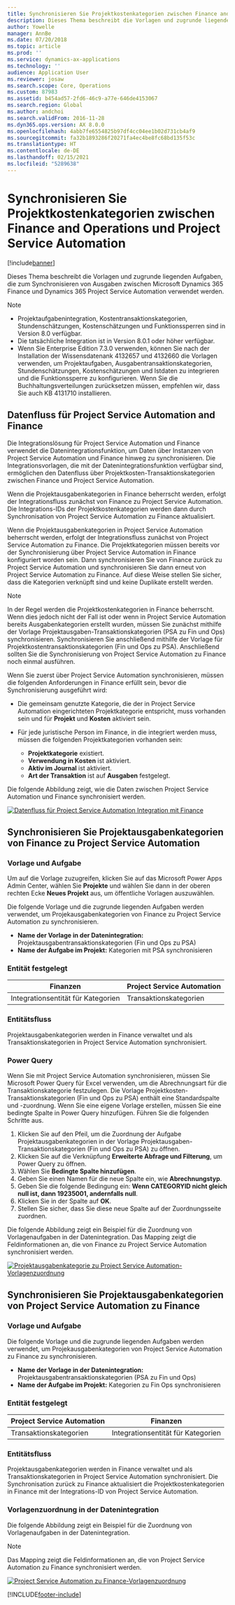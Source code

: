 ```yaml
---
title: Synchronisieren Sie Projektkostenkategorien zwischen Finance and Operations und Project Service Automation
description: Dieses Thema beschreibt die Vorlagen und zugrunde liegenden Aufgaben, die zum Synchronisieren von Projektkostenkategorien zwischen Microsoft Dynamics 365 Finance und Dynamics 365 Project Service Automation verwendet werden.
author: Yowelle
manager: AnnBe
ms.date: 07/20/2018
ms.topic: article
ms.prod: ''
ms.service: dynamics-ax-applications
ms.technology: ''
audience: Application User
ms.reviewer: josaw
ms.search.scope: Core, Operations
ms.custom: 87983
ms.assetid: b454ad57-2fd6-46c9-a77e-646de4153067
ms.search.region: Global
ms.author: andchoi
ms.search.validFrom: 2016-11-28
ms.dyn365.ops.version: AX 8.0.0
ms.openlocfilehash: 4abb7fe6554825b97df4cc04ee1b02d731cb4af9
ms.sourcegitcommit: fa32b1893286f20271fa4ec4be8fc68bd135f53c
ms.translationtype: HT
ms.contentlocale: de-DE
ms.lasthandoff: 02/15/2021
ms.locfileid: "5289638"
---
```

# <a name="synchronize-project-expense-categories-between-finance-and-operations-and-project-service-automation"></a>Synchronisieren Sie Projektkostenkategorien zwischen Finance and Operations und Project Service Automation

[!include[banner](../includes/banner.md)]

Dieses Thema beschreibt die Vorlagen und zugrunde liegenden Aufgaben, die zum Synchronisieren von Ausgaben zwischen Microsoft Dynamics 365 Finance und Dynamics 365 Project Service Automation verwendet werden.

> [!NOTE]
> - Projektaufgabenintegration, Kostentransaktionskategorien, Stundenschätzungen, Kostenschätzungen und Funktionssperren sind in Version 8.0 verfügbar.
> - Die tatsächliche Integration ist in Version 8.0.1 oder höher verfügbar.
> - Wenn Sie Enterprise Edition 7.3.0 verwenden, können Sie nach der Installation der Wissensdatenank 4132657 und 4132660 die Vorlagen verwenden, um Projektaufgaben, Ausgabentransaktionskategorien, Stundenschätzungen, Kostenschätzungen und Istdaten zu integrieren und die Funktionssperre zu konfigurieren. Wenn Sie die Buchhaltungsverteilungen zurücksetzen müssen, empfehlen wir, dass Sie auch KB 4131710 installieren.

## <a name="data-flow-for-project-service-automation-and-finance"></a>Datenfluss für Project Service Automation and Finance

Die Integrationslösung für Project Service Automation und Finance verwendet die Datenintegrationsfunktion, um Daten über Instanzen von Project Service Automation und Finance hinweg zu synchronisieren. Die Integrationsvorlagen, die mit der Datenintegrationsfunktion verfügbar sind, ermöglichen den Datenfluss über Projektkosten-Transaktionskategorien zwischen Finance und Project Service Automation.

Wenn die Projektausgabenkategorien in Finance beherrscht werden, erfolgt der Integrationsfluss zunächst von Finance zu Project Service Automation. Die Integrations-IDs der Projektkostenkategorien werden dann durch Synchronisation von Project Service Automation zu Finance aktualisiert.

Wenn die Projektausgabenkategorien in Project Service Automation beherrscht werden, erfolgt der Integrationsfluss zunächst von Project Service Automation zu Finance. Die Projektkategorien müssen bereits vor der Synchronisierung über Project Service Automation in Finance konfiguriert worden sein. Dann synchronisieren Sie von Finance zurück zu Project Service Automation und synchronisieren Sie dann erneut von Project Service Automation zu Finance. Auf diese Weise stellen Sie sicher, dass die Kategorien verknüpft sind und keine Duplikate erstellt werden.

> [!NOTE]
> In der Regel werden die Projektkostenkategorien in Finance beherrscht. Wenn dies jedoch nicht der Fall ist oder wenn in Project Service Automation bereits Ausgabenkategorien erstellt wurden, müssen Sie zunächst mithilfe der Vorlage Projektausgaben-Transaktionskategorien (PSA zu Fin und Ops) synchronisieren. Synchronisieren Sie anschließend mithilfe der Vorlage für Projektkostentransaktionskategorien (Fin und Ops zu PSA). Anschließend sollten Sie die Synchronisierung von Project Service Automation zu Finance noch einmal ausführen.
>
> Wenn Sie zuerst über Project Service Automation synchronisieren, müssen die folgenden Anforderungen in Finance erfüllt sein, bevor die Synchronisierung ausgeführt wird:
>
> - Die gemeinsam genutzte Kategorie, die der in Project Service Automation eingerichteten Projektkategorie entspricht, muss vorhanden sein und für **Projekt** und **Kosten** aktiviert sein.
> - Für jede juristische Person im Finance, in die integriert werden muss, müssen die folgenden Projektkategorien vorhanden sein:
>
>     - **Projektkategorie** existiert. 
>     - **Verwendung in Kosten** ist aktiviert.
>     - **Aktiv im Journal** ist aktiviert.
>     - **Art der Transaktion** ist auf **Ausgaben** festgelegt.

Die folgende Abbildung zeigt, wie die Daten zwischen Project Service Automation und Finance synchronisiert werden.

[![Datenfluss für Project Service Automation Integration mit Finance](./media/ProjectExpenseCategoriesFlow.png)](./media/ProjectExpenseCategoriesFlow.png)

## <a name="project-expense-category-synchronization-from-finance-to-project-service-automation"></a>Synchronisieren Sie Projektausgabenkategorien von Finance zu Project Service Automation

### <a name="template-and-task"></a>Vorlage und Aufgabe

Um auf die Vorlage zuzugreifen, klicken Sie auf das Microsoft Power Apps Admin Center, wählen Sie **Projekte** und wählen Sie dann in der oberen rechten Ecke **Neues Projekt** aus, um öffentliche Vorlagen auszuwählen.

Die folgende Vorlage und die zugrunde liegenden Aufgaben werden verwendet, um Projekausgabenkategorien von Finance zu Project Service Automation zu synchronisieren.

- **Name der Vorlage in der Datenintegration:** Projektausgabentransaktionskategorien (Fin und Ops zu PSA)
- **Name der Aufgabe im Projekt:** Kategorien mit PSA synchronisieren

### <a name="entity-set"></a>Entität festgelegt

| Finanzen                           | Project Service Automation |
|-----------------------------------|----------------------------|
| Integrationsentität für Kategorien | Transaktionskategorien     |

### <a name="entity-flow"></a>Entitätsfluss

Projektausgabenkategorien werden in Finance verwaltet und als Transaktionskategorien in Project Service Automation synchronisiert.

### <a name="power-query"></a>Power Query

Wenn Sie mit Project Service Automation synchronisieren, müssen Sie Microsoft Power Query für Excel verwenden, um die Abrechnungsart für die Transaktionskategorie festzulegen. Die Vorlage Projektkosten-Transaktionskategorien (Fin und Ops zu PSA) enthält eine Standardspalte und -zuordnung. Wenn Sie eine eigene Vorlage erstellen, müssen Sie eine bedingte Spalte in Power Query hinzufügen. Führen Sie die folgenden Schritte aus.

1. Klicken Sie auf den Pfeil, um die Zuordnung der Aufgabe Projektausgabenkategorien in der Vorlage Projektausgaben-Transaktionskategorien (Fin und Ops zu PSA) zu öffnen.
2. Klicken Sie auf die Verknüpfung **Erweiterte Abfrage und Filterung**, um Power Query zu öffnen.
2. Wählen Sie **Bedingte Spalte hinzufügen**.
3. Geben Sie einen Namen für die neue Spalte ein, wie **Abrechnungstyp**.
4. Geben Sie die folgende Bedingung ein: **Wenn CATEGORYID nicht gleich null ist, dann 19235001, andernfalls null**.
5. Klicken Sie in der Spalte auf **OK**.
6. Stellen Sie sicher, dass Sie diese neue Spalte auf der Zuordnungsseite zuordnen.

Die folgende Abbildung zeigt ein Beispiel für die Zuordnung von Vorlagenaufgaben in der Datenintegration. Das Mapping zeigt die Feldinformationen an, die von Finance zu Project Service Automation synchronisiert werden.

[![Projektausgabenkategorie zu Project Service Automation-Vorlagenzuordnung](./media/ProjectExpenseCategoriesToPSAMapping.jpg)](./media/ProjectExpenseCategoriesToPSAMapping.jpg)

## <a name="project-expense-category-synchronization-from-project-service-automation-to-finance"></a>Synchronisieren Sie Projektausgabenkategorien von Project Service Automation zu Finance

### <a name="template-and-task"></a>Vorlage und Aufgabe

Die folgende Vorlage und die zugrunde liegenden Aufgaben werden verwendet, um Projekausgabenkategorien von Project Service Automation zu Finance zu synchronisieren.

- **Name der Vorlage in der Datenintegration:** Projektausgabentransaktionskategorien (PSA zu Fin und Ops)
- **Name der Aufgabe im Projekt:** Kategorien zu Fin Ops synchronisieren

### <a name="entity-set"></a>Entität festgelegt

| Project Service Automation | Finanzen                           |
|----------------------------|-----------------------------------|
| Transaktionskategorien     | Integrationsentität für Kategorien |

### <a name="entity-flow"></a>Entitätsfluss

Projektausgabenkategorien werden in Finance verwaltet und als Transaktionskategorien in Project Service Automation synchronisiert. Die Synchronisation zurück zu Finance aktualisiert die Projektkostenkategorien in Finance mit der Integrations-ID von Project Service Automation.

### <a name="template-mapping-in-data-integration"></a>Vorlagenzuordnung in der Datenintegration

Die folgende Abbildung zeigt ein Beispiel für die Zuordnung von Vorlagenaufgaben in der Datenintegration.

> [!NOTE]
> Das Mapping zeigt die Feldinformationen an, die von Project Service Automation zu Finance synchronisiert werden.

[![Project Service Automation zu Finance-Vorlagenzuordnung](./media/ProjectExpenseCategoriesToFinOpsMapping.jpg)](./media/ProjectExpenseCategoriesToFinOpsMapping.jpg)


[!INCLUDE[footer-include](../includes/footer-banner.md)]